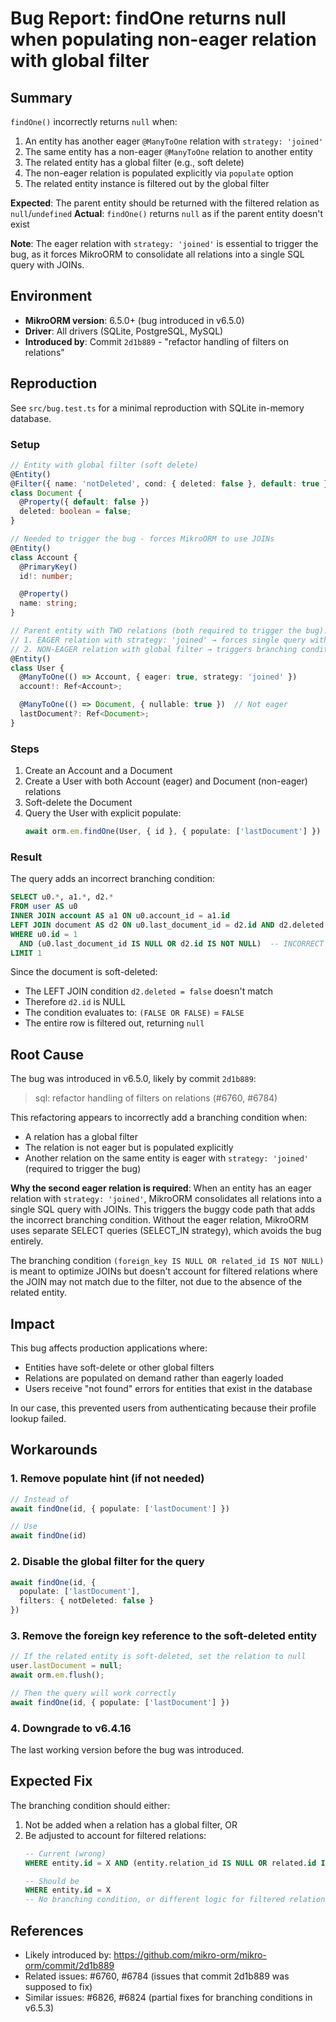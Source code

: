# Bug Report: findOne returns null when populating non-eager relation with global filter

## Summary

`findOne()` incorrectly returns `null` when:
1. An entity has another eager `@ManyToOne` relation with `strategy: 'joined'`
2. The same entity has a non-eager `@ManyToOne` relation to another entity
3. The related entity has a global filter (e.g., soft delete)
4. The non-eager relation is populated explicitly via `populate` option
5. The related entity instance is filtered out by the global filter

**Expected**: The parent entity should be returned with the filtered relation as `null`/`undefined`
**Actual**: `findOne()` returns `null` as if the parent entity doesn't exist

**Note**: The eager relation with `strategy: 'joined'` is essential to trigger the bug, as it forces MikroORM to consolidate all relations into a single SQL query with JOINs.

## Environment

- **MikroORM version**: 6.5.0+ (bug introduced in v6.5.0)
- **Driver**: All drivers (SQLite, PostgreSQL, MySQL)
- **Introduced by**: Commit `2d1b889` - "refactor handling of filters on relations"

## Reproduction

See `src/bug.test.ts` for a minimal reproduction with SQLite in-memory database.

### Setup

```typescript
// Entity with global filter (soft delete)
@Entity()
@Filter({ name: 'notDeleted', cond: { deleted: false }, default: true })
class Document {
  @Property({ default: false })
  deleted: boolean = false;
}

// Needed to trigger the bug - forces MikroORM to use JOINs
@Entity()
class Account {
  @PrimaryKey()
  id!: number;

  @Property()
  name: string;
}

// Parent entity with TWO relations (both required to trigger the bug):
// 1. EAGER relation with strategy: 'joined' → forces single query with JOINs
// 2. NON-EAGER relation with global filter → triggers branching condition bug
@Entity()
class User {
  @ManyToOne(() => Account, { eager: true, strategy: 'joined' })
  account!: Ref<Account>;

  @ManyToOne(() => Document, { nullable: true })  // Not eager
  lastDocument?: Ref<Document>;
}
```

### Steps

1. Create an Account and a Document
2. Create a User with both Account (eager) and Document (non-eager) relations
3. Soft-delete the Document
4. Query the User with explicit populate:
   ```typescript
   await orm.em.findOne(User, { id }, { populate: ['lastDocument'] })
   ```

### Result

The query adds an incorrect branching condition:
```sql
SELECT u0.*, a1.*, d2.*
FROM user AS u0
INNER JOIN account AS a1 ON u0.account_id = a1.id
LEFT JOIN document AS d2 ON u0.last_document_id = d2.id AND d2.deleted = false
WHERE u0.id = 1
  AND (u0.last_document_id IS NULL OR d2.id IS NOT NULL)  -- INCORRECT
LIMIT 1
```

Since the document is soft-deleted:
- The LEFT JOIN condition `d2.deleted = false` doesn't match
- Therefore `d2.id` is NULL
- The condition evaluates to: `(FALSE OR FALSE)` = `FALSE`
- The entire row is filtered out, returning `null`

## Root Cause

The bug was introduced in v6.5.0, likely by commit `2d1b889`:
> sql: refactor handling of filters on relations (#6760, #6784)

This refactoring appears to incorrectly add a branching condition when:
- A relation has a global filter
- The relation is not eager but is populated explicitly
- Another relation on the same entity is eager with `strategy: 'joined'` (required to trigger the bug)

**Why the second eager relation is required**: When an entity has an eager relation with `strategy: 'joined'`, MikroORM consolidates all relations into a single SQL query with JOINs. This triggers the buggy code path that adds the incorrect branching condition. Without the eager relation, MikroORM uses separate SELECT queries (SELECT_IN strategy), which avoids the bug entirely.

The branching condition `(foreign_key IS NULL OR related_id IS NOT NULL)` is meant to optimize JOINs but doesn't account for filtered relations where the JOIN may not match due to the filter, not due to the absence of the related entity.

## Impact

This bug affects production applications where:
- Entities have soft-delete or other global filters
- Relations are populated on demand rather than eagerly loaded
- Users receive "not found" errors for entities that exist in the database

In our case, this prevented users from authenticating because their profile lookup failed.

## Workarounds

### 1. Remove populate hint (if not needed)
```typescript
// Instead of
await findOne(id, { populate: ['lastDocument'] })

// Use
await findOne(id)
```

### 2. Disable the global filter for the query
```typescript
await findOne(id, {
  populate: ['lastDocument'],
  filters: { notDeleted: false }
})
```

### 3. Remove the foreign key reference to the soft-deleted entity
```typescript
// If the related entity is soft-deleted, set the relation to null
user.lastDocument = null;
await orm.em.flush();

// Then the query will work correctly
await findOne(id, { populate: ['lastDocument'] })
```

### 4. Downgrade to v6.4.16
The last working version before the bug was introduced.

## Expected Fix

The branching condition should either:
1. Not be added when a relation has a global filter, OR
2. Be adjusted to account for filtered relations:
   ```sql
   -- Current (wrong)
   WHERE entity.id = X AND (entity.relation_id IS NULL OR related.id IS NOT NULL)

   -- Should be
   WHERE entity.id = X
   -- No branching condition, or different logic for filtered relations
   ```

## References

- Likely introduced by: https://github.com/mikro-orm/mikro-orm/commit/2d1b889
- Related issues: #6760, #6784 (issues that commit 2d1b889 was supposed to fix)
- Similar issues: #6826, #6824 (partial fixes for branching conditions in v6.5.3)
